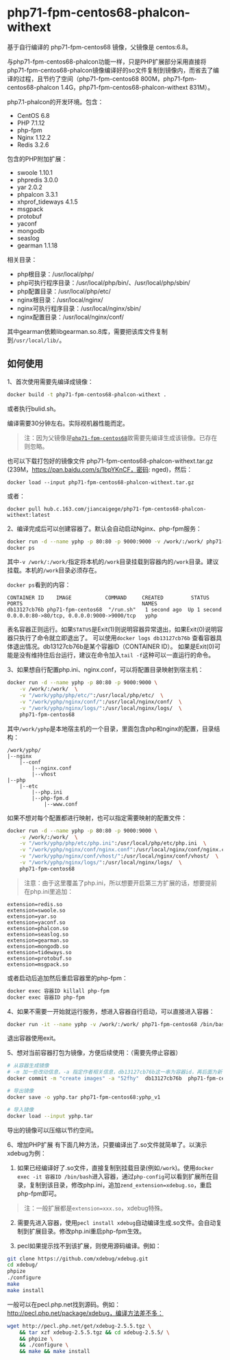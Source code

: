 
# php71-fpm-centos68-phalcon-withext

基于自行编译的 php71-fpm-centos68 镜像，父镜像是 centos:6.8。

与php71-fpm-centos68-phalcon功能一样，只是PHP扩展部分采用直接将php71-fpm-centos68-phalcon镜像编译好的so文件复制到镜像内，而省去了编译的过程，且节约了空间（php71-fpm-centos68 800M，php71-fpm-centos68-phalcon 1.4G，php71-fpm-centos68-phalcon-withext 831M）。

php7.1-phalcon的开发环境。包含：

- CentOS 6.8
- PHP 7.1.12
- php-fpm
- Nginx 1.12.2
- Redis 3.2.6

包含的PHP附加扩展：

- swoole 1.10.1
- phpredis 3.0.0
- yar 2.0.2
- phpalcon 3.3.1
- xhprof_tideways 4.1.5
- msgpack
- protobuf
- yaconf
- mongodb
- seaslog
- gearman 1.1.18

相关目录：

- php根目录：/usr/local/php/
- php可执行程序目录：/usr/local/php/bin/、/usr/local/php/sbin/
- php配置目录：/usr/local/php/etc/
- nginx根目录：/usr/local/nginx/
- nginx可执行程序目录：/usr/local/nginx/sbin/
- nginx配置目录：/usr/local/nginx/conf/

其中gearman依赖libgearman.so.8库，需要把该库文件复制到`/usr/local/lib/`。

## 如何使用

1、首次使用需要先编译成镜像：

``` bash
docker build -t php71-fpm-centos68-phalcon-withext .
```
或者执行bulid.sh。

编译需要30分钟左右。实际视机器性能而定。

>注：因为父镜像是[`php71-fpm-centos68`](https://github.com/52fhy/docker-images/tree/master/php71-fpm-centos68)故需要先编译生成该镜像。已存在则忽略。

也可以下载打包好的镜像文件 php71-fpm-centos68-phalcon-withext.tar.gz (239M，https://pan.baidu.com/s/1bpYKnCF，密码: nged)，然后：
```
docker load --input php71-fpm-centos68-phalcon-withext.tar.gz
```

或者：
```
docker pull hub.c.163.com/jiancaigege/php71-fpm-centos68-phalcon-withext:latest
```

2、编译完成后可以创建容器了。默认会自动启动Nginx、php-fpm服务：

``` bash
docker run -d --name yphp -p 80:80 -p 9000:9000 -v /work/:/work/ php71-fpm-centos68
docker ps
```

其中`-v /work/:/work/`指定将本机的`/work`目录挂载到容器内的`/work`目录。建议挂载。本机的`/work`目录必须存在。

`docker ps`看到的内容：

```
CONTAINER ID 	IMAGE    		COMMAND 	CREATED 		STATUS 			PORTS 										NAMES
db13127cb76b php71-fpm-centos68  "/run.sh"   1 second ago  Up 1 second   0.0.0.0:80->80/tcp, 0.0.0.0:9000->9000/tcp   yphp
```
表名容器正则运行。如果`STATUS`是Exit(1)则说明容器异常退出，如果Exit(0)说明容器只执行了命令就立即退出了。
可以使用`docker logs db13127cb76b` 查看容器具体退出情况。db13127cb76b是某个容器ID（CONTAINER ID）。
如果是Exit(0)可能是没有维持住后台运行，建议在命令加入`tail -f`这种可以一直运行的命令。

3、如果想自行配置php.ini、nginx.conf，可以将配置目录映射到宿主机：
``` bash 
docker run -d --name yphp -p 80:80 -p 9000:9000 \
	-v /work/:/work/  \
	-v "/work/yphp/php/etc/":/usr/local/php/etc/  \
	-v "/work/yphp/nginx/conf/":/usr/local/nginx/conf/  \
	-v "/work/yphp/nginx/logs/":/usr/local/nginx/logs/  \
	php71-fpm-centos68 
```

其中`/work/yphp`是本地宿主机的一个目录，里面包含php和nginx的配置，目录结构：
```
/work/yphp/
|--nginx
	|--conf
		|--nginx.conf
		|--vhost
|--php
	|--etc
		|--php.ini
		|--php-fpm.d
			|--www.conf
```
如果不想对每个配置都进行映射，也可以指定需要映射的配置文件：
```bash
docker run -d --name yphp -p 80:80 -p 9000:9000 \
	-v /work/:/work/  \
	-v "/work/yphp/php/etc/php.ini":/usr/local/php/etc/php.ini  \
	-v "/work/yphp/nginx/conf/nginx.conf":/usr/local/nginx/conf/nginx.conf  \
	-v "/work/yphp/nginx/conf/vhost/":/usr/local/nginx/conf/vhost/  \
	-v "/work/yphp/nginx/logs/":/usr/local/nginx/logs/  \
	php71-fpm-centos68
```

>注意：由于这里覆盖了php.ini，所以想要开启第三方扩展的话，想要提前在php.ini里追加：
```
extension=redis.so
extension=swoole.so
extension=yar.so
extension=yaconf.so
extension=phalcon.so
extension=seaslog.so
extension=gearman.so
extension=mongodb.so
extension=tideways.so
extension=protobuf.so
extension=msgpack.so
```

或者启动后追加然后重启容器里的php-fpm：
``` bash
docker exec 容器ID killall php-fpm
docker exec 容器ID php-fpm
```

4、如果不需要一开始就运行服务，想进入容器自行启动，可以直接进入容器：
``` bash
docker run -it --name yphp -v /work/:/work/ php71-fpm-centos68 /bin/bash
```

退出容器使用exit。

5、想对当前容器打包为镜像，方便后续使用：（需要先停止容器）
``` bash
# 从容器生成镜像
# -m 加一些改动信息，-a 指定作者相关信息，db13127cb76b这一串为容器id，再后面为新镜像的名字
docker commit -m "create images" -a "52fhy"  db13127cb76b  php71-fpm-centos68:yphp_v1 

# 导出镜像
docker save -o yphp.tar php71-fpm-centos68:yphp_v1

# 导入镜像
docker load --input yphp.tar
```

导出的镜像可以压缩以节约空间。

6、增加PHP扩展
有下面几种方法，只要编译出了.so文件就简单了。以演示xdebug为例：

1) 如果已经编译好了.so文件，直接复制到挂载目录(例如`/work`)。使用`docker exec -it 容器ID /bin/bash`进入容器，通过`php-config`可以看到扩展所在目录，复制到该目录，修改php.ini，追加`zend_extension=xdebug.so`，重启php-fpm即可。

>注：一般扩展都是`extension=xxx.so`，xdebug特殊。

2) 需要先进入容器，使用`pecl install xdebug`自动编译生成.so文件。会自动复制到扩展目录。修改php.ini重启php-fpm生效。

3) pecl如果提示找不到该扩展，则使用源码编译。例如：
``` bash
git clone https://github.com/xdebug/xdebug.git
cd xdebug/
phpize 
./configure 
make
make install
```

一般可以在pecl.php.net找到源码。例如：http://pecl.php.net/package/xdebug，编译方法差不多：
``` bash
wget http://pecl.php.net/get/xdebug-2.5.5.tgz \
    && tar xzf xdebug-2.5.5.tgz && cd xdebug-2.5.5/ \
	&& phpize \
    && ./configure \
    && make && make install
```





